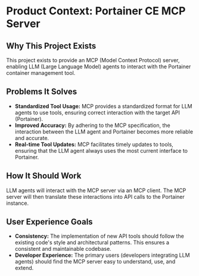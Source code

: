# Product Context: Portainer CE MCP Server

## Why This Project Exists

This project exists to provide an MCP (Model Context Protocol) server, enabling LLM (Large Language Model) agents to interact with the Portainer container management tool.

## Problems It Solves

- **Standardized Tool Usage:** MCP provides a standardized format for LLM agents to use tools, ensuring correct interaction with the target API (Portainer).
- **Improved Accuracy:** By adhering to the MCP specification, the interaction between the LLM agent and Portainer becomes more reliable and accurate.
- **Real-time Tool Updates:** MCP facilitates timely updates to tools, ensuring that the LLM agent always uses the most current interface to Portainer.

## How It Should Work

LLM agents will interact with the MCP server via an MCP client. The MCP server will then translate these interactions into API calls to the Portainer instance.

## User Experience Goals

- **Consistency:** The implementation of new API tools should follow the existing code's style and architectural patterns. This ensures a consistent and maintainable codebase.
- **Developer Experience:** The primary users (developers integrating LLM agents) should find the MCP server easy to understand, use, and extend.
